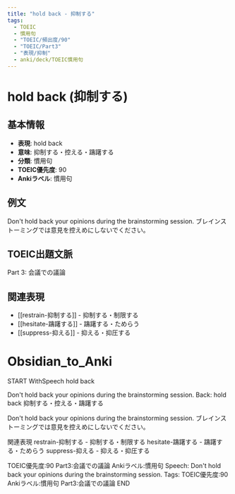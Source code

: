 ```yaml
---
title: "hold back - 抑制する"
tags:
  - TOEIC
  - 慣用句
  - "TOEIC/頻出度/90"
  - "TOEIC/Part3"
  - "表現/抑制"
  - anki/deck/TOEIC慣用句
---
```


# hold back (抑制する)

## 基本情報
- **表現**: hold back
- **意味**: 抑制する・控える・躊躇する
- **分類**: 慣用句
- **TOEIC優先度**: 90
- **Ankiラベル**: 慣用句

## 例文
Don't hold back your opinions during the brainstorming session.
ブレインストーミングでは意見を控えめにしないでください。

## TOEIC出題文脈
Part 3: 会議での議論

## 関連表現
- [[restrain-抑制する]] - 抑制する・制限する
- [[hesitate-躊躇する]] - 躊躇する・ためらう
- [[suppress-抑える]] - 抑える・抑圧する

# Obsidian_to_Anki
START
WithSpeech
hold back

Don't hold back your opinions during the brainstorming session.
Back: 
hold back
抑制する・控える・躊躇する

Don't hold back your opinions during the brainstorming session.
ブレインストーミングでは意見を控えめにしないでください。

関連表現
restrain-抑制する - 抑制する・制限する
hesitate-躊躇する - 躊躇する・ためらう
suppress-抑える - 抑える・抑圧する

TOEIC優先度:90
Part3:会議での議論
Ankiラベル:慣用句
Speech: Don't hold back your opinions during the brainstorming session.
Tags: TOEIC優先度:90 Ankiラベル:慣用句 Part3:会議での議論
END 